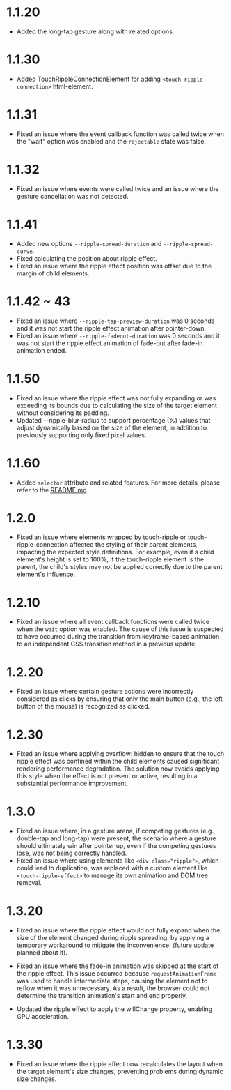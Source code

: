 # 1.1.20
- Added the long-tap gesture along with related options.

# 1.1.30
- Added TouchRippleConnectionElement for adding `<touch-ripple-connection>` html-element.

# 1.1.31
- Fixed an issue where the event callback function was called twice when the "wait" option was enabled and the `rejectable` state was false.

# 1.1.32
- Fixed an issue where events were called twice and an issue where the gesture cancellation was not detected.

# 1.1.41
- Added new options `--ripple-spread-duration` and `--ripple-spread-curve`.
- Fixed calculating the position about ripple effect.
- Fixed an issue where the ripple effect position was offset due to the margin of child elements.

# 1.1.42 ~ 43
- Fixed an issue where `--ripple-tap-preview-duration` was 0 seconds and it was not start the ripple effect animation after pointer-down.
- Fixed an issue where `--ripple-fadeout-duration` was 0 seconds and it was not start the ripple effect animation of fade-out after fade-in animation ended.

# 1.1.50
- Fixed an issue where the ripple effect was not fully expanding or was exceeding its bounds due to calculating the size of the target element without considering its padding.
- Updated --ripple-blur-radius to support percentage (%) values that adjust dynamically based on the size of the element, in addition to previously supporting only fixed pixel values.

# 1.1.60
- Added `selector` attribute and related features. For more details, please refer to the [README.md](README.md#how-to-register-an-event-at-the-parent-level-and-apply-a-ripple-effect-to-a-specific-child-element).

# 1.2.0
- Fixed an issue where elements wrapped by touch-ripple or touch-ripple-connection affected the styling of their parent elements, impacting the expected style definitions. For example, even if a child element's height is set to 100%, if the touch-ripple element is the parent, the child's styles may not be applied correctly due to the parent element's influence.

# 1.2.10
- Fixed an issue where all event callback functions were called twice when the `wait` option was enabled. The cause of this issue is suspected to have occurred during the transition from keyframe-based animation to an independent CSS transition method in a previous update.

# 1.2.20
- Fixed an issue where certain gesture actions were incorrectly considered as clicks by ensuring that only the main button (e.g., the left button of the mouse) is recognized as clicked.

# 1.2.30
- Fixed an issue where applying overflow: hidden to ensure that the touch ripple effect was confined within the child elements caused significant rendering performance degradation. The solution now avoids applying this style when the effect is not present or active, resulting in a substantial performance improvement.

# 1.3.0
- Fixed an issue where, in a gesture arena, if competing gestures (e.g., double-tap and long-tap) were present, the scenario where a gesture should ultimately win after pointer up, even if the competing gestures lose, was not being correctly handled.
- Fixed an issue where using elements like `<div class="ripple">`, which could lead to duplication, was replaced with a custom element like `<touch-ripple-effect>` to manage its own animation and DOM tree removal.

# 1.3.20
- Fixed an issue where the ripple effect would not fully expand when the size of the element changed during ripple spreading, by applying a temporary workaround to mitigate the inconvenience. (future update planned about it).

- Fixed an issue where the fade-in animation was skipped at the start of the ripple effect. This issue occurred because `requestAnimationFrame` was used to handle intermediate steps, causing the element not to reflow when it was unnecessary. As a result, the browser could not determine the transition animation's start and end properly.

- Updated the ripple effect to apply the willChange property, enabling GPU acceleration.

# 1.3.30
- Fixed an issue where the ripple effect now recalculates the layout when the target element's size changes, preventing problems during dynamic size changes.